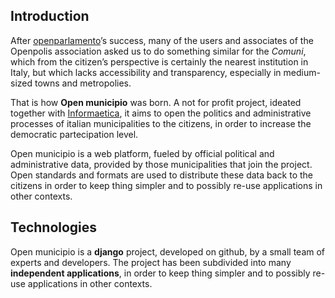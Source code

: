 Introduction
------------
After [openparlamento](http://www.openparlamento.it)’s success,
many of the users and associates of the Openpolis association
asked us to do something similar for the *Comuni*, which from the citizen’s perspective
is certainly the nearest institution in Italy, but which lacks accessibility and transparency,
especially in medium-sized towns and metropolies.

That is how **Open municipio** was born. A not for profit project,
ideated together with [Informaetica](http://www.informaetica.it),
it aims to open the politics and administrative processes of italian municipalities to the citizens,
in order to increase the democratic partecipation level.

Open municipio is a web platform, fueled by official political and administrative data, provided
by those municipalities that join the project.
Open standards and formats are used to distribute these data back to the citizens
in order to keep thing simpler and to possibly re-use applications in other contexts.

Technologies
------------
Open municipio is a **django** project, developed on github, by a small team of experts and developers.
The project has been subdivided into many **independent applications**, 
in order to keep thing simpler and to possibly re-use applications in other contexts.
